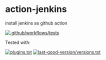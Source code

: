 # action-jenkins
install jenkins as github action

[![.github/workflows/tests](https://github.com/gdemengin/action-jenkins/actions/workflows/tests/badge.svg)](https://github.com/gdemengin/action-jenkins/actions/workflows/tests)

Tested with:

[![plugins.txt](https://img.shields.io/badge/jenkins-lts-blue.svg)](plugins.txt)
[![last-good-version/versions.txt](https://img.shields.io/badge/jenkins-2.346.2-blue.svg)](last-good-version/versions.txt)
